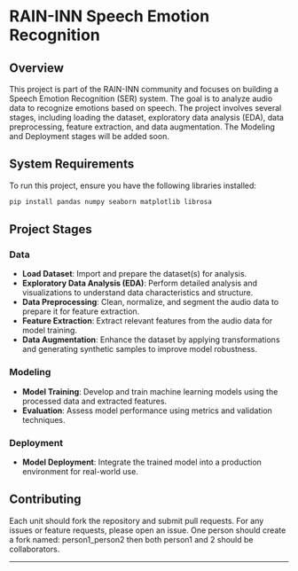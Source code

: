 # RAIN-INN Speech Emotion Recognition

## Overview

This project is part of the RAIN-INN community and focuses on building a Speech Emotion Recognition (SER) system. The goal is to analyze audio data to recognize emotions based on speech. The project involves several stages, including loading the dataset, exploratory data analysis (EDA), data preprocessing, feature extraction, and data augmentation. The Modeling and Deployment stages will be added soon.


## System Requirements

To run this project, ensure you have the following libraries installed:

```bash
pip install pandas numpy seaborn matplotlib librosa
```

## Project Stages

### Data

- **Load Dataset**: Import and prepare the dataset(s) for analysis.
- **Exploratory Data Analysis (EDA)**: Perform detailed analysis and visualizations to understand data characteristics and structure.
- **Data Preprocessing**: Clean, normalize, and segment the audio data to prepare it for feature extraction.
- **Feature Extraction**: Extract relevant features from the audio data for model training.
- **Data Augmentation**: Enhance the dataset by applying transformations and generating synthetic samples to improve model robustness.

### Modeling

- **Model Training**: Develop and train machine learning models using the processed data and extracted features.
- **Evaluation**: Assess model performance using metrics and validation techniques.

### Deployment

- **Model Deployment**: Integrate the trained model into a production environment for real-world use.


## Contributing
Each unit should fork the repository and submit pull requests. For any issues or feature requests, please open an issue.
One person should create a fork named: person1_person2 then both person1 and 2 should be collaborators.

---
